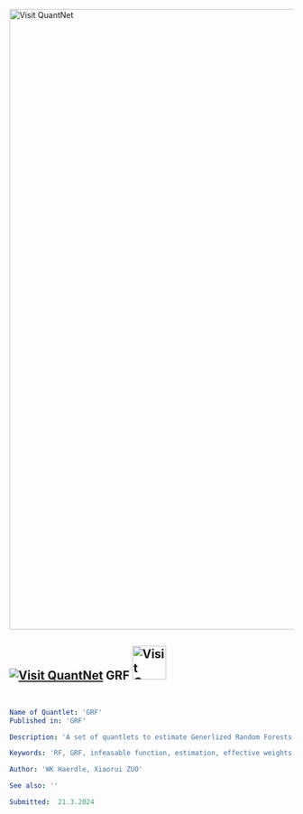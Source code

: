 [<img src="https://github.com/QuantLet/Styleguide-and-FAQ/blob/master/pictures/banner.png" width="1100" alt="Visit QuantNet">](http://quantlet.de/)

## [<img src="https://github.com/QuantLet/Styleguide-and-FAQ/blob/master/pictures/qloqo.png" alt="Visit QuantNet">](http://quantlet.de/) **GRF** [<img src="https://github.com/QuantLet/Styleguide-and-FAQ/blob/master/pictures/QN2.png" width="60" alt="Visit QuantNet 2.0">](http://quantlet.de/)

```yaml


Name of Quantlet: 'GRF'
Published in: 'GRF'

Description: 'A set of quantlets to estimate Generlized Random Forests and show their power and usabilty'

Keywords: 'RF, GRF, infeasable function, estimation, effective weights, confidence bands, confidence intervals'

Author: 'WK Haerdle, Xiaorui ZUO'

See also: ''

Submitted:  21.3.2024

```